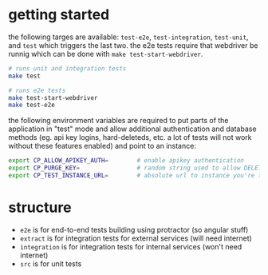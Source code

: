# getting started

the following targes are available: `test-e2e`, `test-integration`,
`test-unit`, and `test` which triggers the last two. the e2e tests require that
webdriver be runnig which can be done with `make test-start-webdriver`.

```bash
# runs unit and integration tests
make test
```

```bash
# runs e2e tests
make test-start-webdriver
make test-e2e
```

the following environment variables are required to put parts of the
application in "test" mode and allow additional authentication and database
methods (eg. api key logins, hard-deleteds, etc. a lot of tests will not work
without these features enabled) and point to an instance:

```bash
export CP_ALLOW_APIKEY_AUTH=        # enable apikey authentication
export CP_PURGE_KEY=                # random string used to allow DELETE
export CP_TEST_INSTANCE_URL=        # absolute url to instance you're testing
```

# structure

- `e2e` is for end-to-end tests building using protractor (so angular stuff)
- `extract` is for integration tests for external services (will need internet)
- `integration` is for integration tests for internal services (won't need internet)
- `src` is for unit tests
